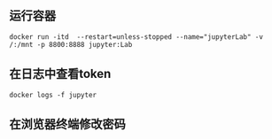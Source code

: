 ## 运行容器
```
docker run -itd  --restart=unless-stopped --name="jupyterLab" -v /:/mnt -p 8800:8888 jupyter:Lab
```
## 在日志中查看token
```
docker logs -f jupyter
```
## 在浏览器终端修改密码
